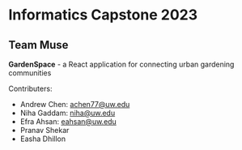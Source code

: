 # Informatics Capstone 2023
## Team Muse  

**GardenSpace** - a React application for connecting urban gardening communities 

Contributers: 
- Andrew Chen: achen77@uw.edu 
- Niha Gaddam: niha@uw.edu
- Efra Ahsan: eahsan@uw.edu
- Pranav Shekar
- Easha Dhillon

